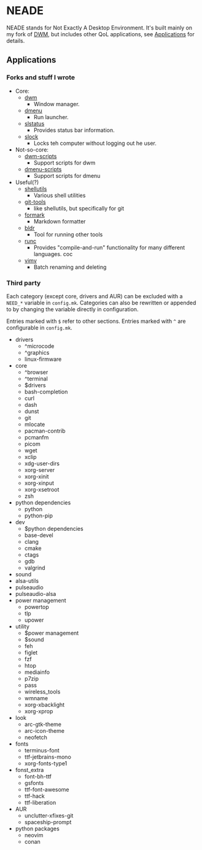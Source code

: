 # NEADE

NEADE stands for Not Exactly A Desktop Environment. It's built mainly on my fork
of [DWM](https://github.com/dk949/dwm), but includes other QoL applications, see
[Applications](#Applications) for details.

## <a name="Applications"></a> Applications

### Forks and stuff I wrote

* Core:
  * [dwm](https://github.com/dk949/dwm)
    * Window manager.
  * [dmenu](https://github.com/dk949/dmenu)
    * Run launcher.
  * [slstatus](https://github.com/dk949/slstatus)
    * Provides status bar information.
  * [slock](https://github.com/dk949/slock)
    * Locks teh computer without logging out he user.
* Not-so-core:
  * [dwm-scripts](https://github.com/dk949/dwm-scripts)
    * Support scripts for dwm
  * [dmenu-scripts](https://github.com/dk949/dmenu-scripts)
    * Support scripts for dmenu
* Useful(?)
  * [shellutils](https://github.com/dk949/shellutils)
    * Various shell utilities
  * [git-tools](https://github.com/dk949/git-tools)
    * like shellutils, but specifically for git
  * [formark](https://github.com/dk949/formark)
    * Markdown formatter
  * [bldr](https://github.com/dk949/bldr)
    * Tool for running other tools
  * [runc](https://github.com/dk949/runc)
    * Provides "compile-and-run" functionality for many different languages. coc
  * [vimv](https://github.com/dk949/vimv)
    * Batch renaming and deleting

### Third party

Each category (except core, drivers and AUR) can be excluded with a `NEED_*`
variable in `config.mk`. Categories can also be rewritten or appended to by
changing the variable directly in configuration.

Entries marked with `$` refer to other sections. Entries marked with `^` are
configurable in `config.mk`.

* drivers
  * ^microcode
  * ^graphics
  * linux-firmware
* core
  * ^browser
  * ^terminal
  * $drivers
  * bash-completion
  * curl
  * dash
  * dunst
  * git
  * mlocate
  * pacman-contrib
  * pcmanfm
  * picom
  * wget
  * xclip
  * xdg-user-dirs
  * xorg-server
  * xorg-xinit
  * xorg-xinput
  * xorg-xsetroot
  * zsh
* python dependencies
  * python
  * python-pip
* dev
  * $python dependencies
  * base-devel
  * clang
  * cmake
  * ctags
  * gdb
  * valgrind
* sound
* alsa-utils
* pulseaudio
* pulseaudio-alsa
* power management
  * powertop
  * tlp
  * upower
* utility
  * $power management
  * $sound
  * feh
  * figlet
  * fzf
  * htop
  * mediainfo
  * p7zip
  * pass
  * wireless\_tools
  * wmname
  * xorg-xbacklight
  * xorg-xprop
* look
  * arc-gtk-theme
  * arc-icon-theme
  * neofetch
* fonts
  * terminus-font
  * ttf-jetbrains-mono
  * xorg-fonts-type1
* fonst\_extra
  * font-bh-ttf
  * gsfonts
  * ttf-font-awesome
  * ttf-hack
  * ttf-liberation
* AUR
  * unclutter-xfixes-git
  * spaceship-prompt
* python packages
  * neovim
  * conan
